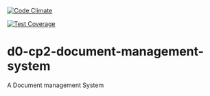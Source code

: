 [![Code Climate](https://codeclimate.com/github/Tawakalt/d0-cp2-document-management-system/badges/gpa.svg)](https://codeclimate.com/github/Tawakalt/d0-cp2-document-management-system)

[![Test Coverage](https://codeclimate.com/github/Tawakalt/d0-cp2-document-management-system/badges/coverage.svg)](https://codeclimate.com/github/Tawakalt/d0-cp2-document-management-system/coverage)

# d0-cp2-document-management-system
A Document management System
